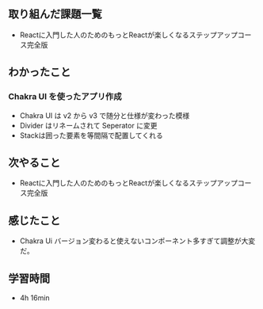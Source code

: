 ## 取り組んだ課題一覧
- Reactに入門した人のためのもっとReactが楽しくなるステップアップコース完全版
## わかったこと
### Chakra UI を使ったアプリ作成
- Chakra UI は v2 から v3 で随分と仕様が変わった模様
- Divider はリネームされて Seperator に変更
- Stackは囲った要素を等間隔で配置してくれる
## 次やること
- Reactに入門した人のためのもっとReactが楽しくなるステップアップコース完全版
## 感じたこと
- Chakra Ui バージョン変わると使えないコンポーネント多すぎて調整が大変だ。
## 学習時間
- 4h 16min